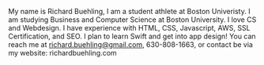 My name is Richard Buehling, I am a student athlete at Boston Univeristy. I am studying Business and Computer Science at Boston University.
I love CS and Webdesign.
I have experience with HTML, CSS, Javascript, AWS, SSL Certification, and SEO. I plan to learn Swift and get into app design!
You can reach me at richard.buehling@gmail.com, 630-808-1663, or contact be via my website: richardbuehling.com
<!---
ric897/ric897 is a ✨ special ✨ repository because its `README.md` (this file) appears on your GitHub profile.
You can click the Preview link to take a look at your changes.
--->
